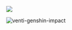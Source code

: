 ![](https://komarev.com/ghpvc/?username=VERIFIEDreality&style=for-the-badge&label=visitors&color=grey)







![venti-genshin-impact](https://github.com/user-attachments/assets/0015254d-46f4-4408-a065-0cdd5fb253d3)
